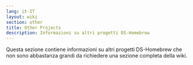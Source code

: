 ```yaml
---
lang: it-IT
layout: wiki
section: other
title: Other Projects
description: Informazioni su altri progetti DS-Homebrew
---
```


Questa sezione contiene informazioni su altri progetti DS-Homebrew che non sono abbastanza grandi da richiedere una sezione completa della wiki.
